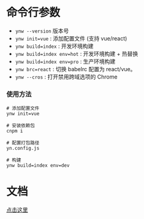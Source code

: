 # 命令行参数

- `ynw --version` 版本号
- `ynw init=vue` : 添加配置文件 (支持 vue/react)
- `ynw build=index` : 开发环境构建
- `ynw build=index env=hot` : 开发环境构建 + 热替换
- `ynw build=index env=pro` : 生产环境构建
- `ynw brc=react` : 切换 babelrc 配置为 react/vue。
- `ynw --cros` : 打开禁用跨域选项的 Chrome

### 使用方法

```shell
# 添加配置文件
ynw init=vue

# 安装依赖包
cnpm i

# 配置打包路径
yn.config.js

# 构建
ynw build=index env=dev
```

# 文档

[点击这里](https://github.com/liqiang0335/ynw/tree/master/doc)
